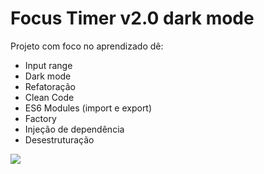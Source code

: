 # Focus Timer v2.0 dark mode

Projeto com foco no aprendizado dê:

- Input range
- Dark mode
- Refatoração
- Clean Code
- ES6 Modules (import e export)
- Factory
- Injeção de dependência
- Desestruturação

<img src="https://user-images.githubusercontent.com/103150670/194120088-61747437-42b0-45d9-aa06-1a5b2ba27a81.png" />
